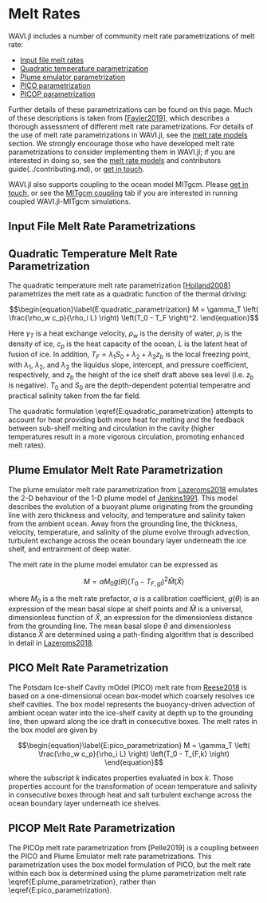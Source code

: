 # Melt Rates
WAVI.jl includes a number of community melt rate parametrizations of melt rate:
- [Input file melt rates](#Input-File-Melt-Rates) 
- [Quadratic temperature parametrization](#Quadratic-Temperature-Melt-Rate-Parametrization)
- [Plume emulator parametrization](#Plume-Emulator-Melt-Rate-Parametrization)
- [PICO parametrization](#PICO-Melt-Rate-Parametrization)
- [PICOP parametrization](#PICOp-Melt-Rate-Parametrization)

Further details of these parametrizations can be found on this page. Much of these descriptions is taken from [[Favier2019](@cite)], which describes a thorough assessment of different melt rate parametrizations. For details of the use of melt rate parametrizations in WAVI.jl, see the [melt rate models](../data_structure/melt_rate_models.md) section. We strongly encourage those who have developed melt rate parametrizations to consider implementing them in WAVI.jl; if you are interested in doing so, see the [melt rate models](../data_structure/melt_rate_models.md) and contributors guide(../contributing.md), or [get in touch](mailto:aleey@bas.ac.uk).

WAVI.jl also supports coupling to the ocean model MITgcm. Please [get in touch](mailto:aleey@bas.ac.uk), or see the [MITgcm coupling](../mitgcm_coupling.md) tab if you are interested in running coupled WAVI.jl-MITgcm simulations.

## Input File Melt Rate Parametrizations 

## Quadratic Temperature Melt Rate Parametrization
The quadratic temperature melt rate parametrization [[Holland2008](@cite)] parametrizes the melt rate as a quadratic function of the thermal driving:
```math
\begin{equation}\label{E:quadratic_parametrization}
M = \gamma_T \left( \frac{\rho_w c_p}{\rho_i L} \right) \left(T_0 - T_F \right)^2.
\end{equation}
```
Here $\gamma_T$ is a heat exchange velocity, $\rho_w$ is the density of water, $\rho_i$ is the density of ice, $c_p$ is the heat capacity of the ocean, $L$ is the latent heat of fusion of ice. In addition, $T_F = \lambda_1 S_0 + \lambda_2 + \lambda_3 z_b$ is the local freezing point, with $\lambda_1$, $\lambda_2$, and $\lambda_3$ the liquidus slope, intercept, and pressure coefficient, respectively, and $z_b$ the height of the ice shelf draft above sea level (i.e. $z_b$ is negative).  $T_0$ and $S_0$ are the depth-dependent potential temperatre and practical salinity taken from the far field.

The quadratic formulation \eqref{E:quadratic_parametrization} attempts to account for heat providing both more heat for melting and the feedback between sub-shelf melting and circulation in the cavity (higher temperatures result in a more vigorous circulation, promoting enhanced melt rates).

## Plume Emulator Melt Rate Parametrization
The plume emulator melt rate parametrization from [Lazeroms2018](@cite) emulates the 2-D behaviour of the 1-D plume model of [Jenkins1991](@cite). This model describes the evolution of a buoyant plume originating from the grounding line
with zero thickness and velocity, and temperature and salinity taken from the ambient ocean. Away from the grounding line, the thickness, velocity, temperature, and salinity of the plume evolve through advection, turbulent exchange across
the ocean boundary layer underneath the ice shelf, and entrainment of deep water. 

The melt rate in the plume model emulator can be expressed as 
```math
\begin{equation}\label{E:plume_parametrization}
M = \alpha M_0 g(\theta)(T_0 - T_{F,gl})^2 \hat{M}(\hat{X})
\end{equation}
```
where $M_0$ is a the melt rate prefactor, $\alpha$ is a calibration coefficient, $g(\theta)$ is an expression of the mean basal slope at shelf points and $\hat{M}$ is a universal, dimensionless function of $\hat{X}$, an expression for the dimensionless distance from the grounding line. The mean basal slope $\theta$ and dimensionless distance $\hat{X}$ are determined using a path-finding algorithm that is described in detail in [Lazeroms2018](@cite).

## PICO Melt Rate Parametrization
The Potsdam Ice-shelf Cavity mOdel (PICO) melt rate from [Reese2018](@cite) is based on a one-dimensional ocean box-model which coarsely resolves ice shelf cavities. The box model represents the buoyancy-driven advection of ambient ocean water into the ice-shelf cavity at depth up to the grounding line, then upward along the ice
draft in consecutive boxes. The melt rates in the box model are given by 
```math
\begin{equation}\label{E:pico_parametrization}
M = \gamma_T \left( \frac{\rho_w c_p}{\rho_i L} \right) \left(T_0 - T_{F,k} \right)
\end{equation}
```
where the subscript $k$ indicates properties evaluated in box $k$.  Those properties account for the transformation of ocean temperature and salinity in consecutive boxes through heat and salt turbulent exchange across the ocean boundary layer underneath ice shelves.

## PICOP Melt Rate Parametrization
The PICOp melt rate parametrization from [Pelle2019] is a coupling between the PICO and Plume Emulator melt rate parametrizations. This parametrization uses the box model formulation of PICO, but the melt rate within each box is determined using the plume parametrization melt rate \eqref{E:plume_parametrization}, rather than \eqref{E:pico_parametrization}.